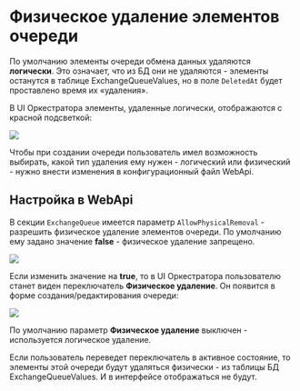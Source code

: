 # Физическое удаление элементов очереди

По умолчанию элементы очереди обмена данных удаляются **логически**. 
Это означает, что из БД они не удаляются - элементы останутся в таблице ExchangeQueueValues, но в поле `DeletedAt` будет проставлено время их «удаления».

В UI Оркестратора элементы, удаленные логически, отображаются с красной подсветкой:

![](../../../orchestrator-new/resources/fine-tuning/deleted-elements.png)

Чтобы при создании очереди пользователь имел возможность выбирать, какой тип удаления ему нужен - логический или физический - нужно внести изменения в конфигурационный файл WebApi.

## Настройка в WebApi

В секции `ExchangeQueue` имеется параметр `AllowPhysicalRemoval` - разрешить физическое удаление элементов очереди. По умолчанию ему задано значение **false** - физическое удаление запрещено.

![](../../../orchestrator-new/resources/fine-tuning/allowphysicalremoval.png)

Если изменить значение на **true**, то в UI Оркестратора пользователю станет виден переключатель **Физическое удаление**. 
Он появится в форме создания/редактирования очереди:

![](../../../orchestrator-new/resources/fine-tuning/physical-deleted-1.png)

По умолчанию параметр **Физическое удаление** выключен - используется логическое удаление. 

Если пользователь переведет переключатель в активное состояние, то элементы этой очереди будут удаляться физически - из таблицы БД ExchangeQueueValues. И в интерфейсе отображаться не будут. 
